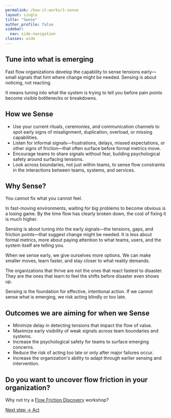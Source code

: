 ```yaml
---
permalink: /how-it-works/1-sense
layout: single
title: "Sense"
author_profile: false
sidebar:
  nav: side-navigation
classes: wide
---
```


## Tune into what is emerging

Fast flow organizations develop the capability to sense tensions early—small signals that hint where change might be needed.
Sensing is about noticing, not reacting.

It means tuning into what the system is trying to tell you before pain points become visible bottlenecks or breakdowns.

## How we Sense

- Use your current rituals, ceremonies, and communication channels to spot early signs of misalignment, duplication, overload, or missing capabilities.
- Listen for informal signals—frustrations, delays, missed expectations, or other signs of friction—that often surface before formal metrics move.
- Encourage teams to share signals without fear, building psychological safety around surfacing tensions.
- Look across boundaries, not just within teams, to sense flow constraints in the interactions between teams, systems, and services.

## Why Sense?

You cannot fix what you cannot feel.

In fast-moving environments, waiting for big problems to become obvious is a losing game.
By the time flow has clearly broken down, the cost of fixing it is much higher.

Sensing is about tuning into the early signals—the tensions, gaps, and friction points—that suggest change might be needed.
It is less about formal metrics, more about paying attention to what teams, users, and the system itself are telling you.

When we sense early, we give ourselves more options.
We can make smaller moves, learn faster, and stay closer to what reality demands.

The organizations that thrive are not the ones that react fastest to disaster.
They are the ones that learn to feel the shifts before disaster even shows up.

Sensing is the foundation for effective, intentional action.
If we cannot sense what is emerging, we risk acting blindly or too late.

## Outcomes we are aiming for when we Sense

- Minimize delay in detecting tensions that impact the flow of value.
- Maximize early visibility of weak signals across team boundaries and systems.
- Increase the psychological safety for teams to surface emerging concerns.
- Reduce the risk of acting too late or only after major failures occur.
- Increase the organization's ability to adapt through earlier sensing and intervention.

## Do you want to uncover flow friction in your organization?

Why not try a [Flow Friction Discovery](/engagements/flow-friction-discovery) workshop?

[Next step → Act](/how-it-works/2-act)

